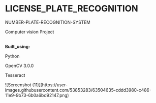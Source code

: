# LICENSE_PLATE_RECOGNITION
NUMBER-PLATE-RECOGNITION-SYSTEM
<p>Computer vision Project</p>
<br>
<b>Built_using:</b>
  <p>Python
  <p>OpenCV 3.0.0
  <p>Tesseract</p>
![Screenshot (11)](https://user-images.githubusercontent.com/53853283/63504635-cddd3980-c486-11e9-9b73-6b0a6bd92147.png)
